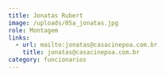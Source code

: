 ```yaml
---
title: Jonatas Rubert
image: /uploads/05a_jonatas.jpg
role: Montagem
links:
  - url: mailto:jonatas@casacinepoa.com.br
    title: jonatas@casacinepoa.com.br
category: funcionarios
---
```

